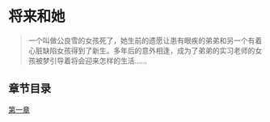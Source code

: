 # 将来和她

<!-- > 一个从去世的姐姐那里得到了新的眼睛少年和一位同样被他姐姐的心脏所拯救的实习教师，陌生又怀念的回忆跟感情在心中不断酝酿、窜动，假如愿望可以再次被实现的话，请让她永远活在这双眼睛可以目及之处…… -->

> 一个叫做公良雪的女孩死了，她生前的遗愿让患有眼疾的弟弟和另一个有着心脏缺陷女孩得到了新生。多年后的意外相逢，成为了弟弟的实习老师的女孩被梦引导着将会迎来怎样的生活……

## 章节目录

[第一章](chapters/001.md)
